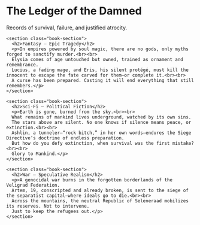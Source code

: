 <!DOCTYPE html>
<html lang="en">
<head>
  <meta charset="UTF-8">
  <meta name="viewport" content="width=device-width, initial-scale=1.0">
  <title>The Ledger of the Damned</title>
  <link rel="stylesheet" href="style.css">
</head>
<body>
  <div class="background"></div>
  <main class="container">
    <h1 class="title">The Ledger of the Damned</h1>
    <p class="subtitle">Records of survival, failure, and justified atrocity.</p>

    <section class="book-section">
      <h2>Fantasy – Epic Tragedy</h2>
      <p>In empires powered by soul magic, there are no gods, only myths forged to sanctify murder.<br><br>
      Elysia comes of age untouched but owned, trained as ornament and remembrance.  
      Lucius, a fading mage, and Eris, his silent protégé, must kill the innocent to escape the fate carved for them—or complete it.<br><br>
      A curse has been prepared. Casting it will end everything that still remembers.</p>
    </section>

    <section class="book-section">
      <h2>Sci-Fi – Political Fiction</h2>
      <p>Earth is gone, burned from the sky.<br><br>
      What remains of mankind lives underground, watched by its own sins.  
      The stars above are silent. No one knows if silence means peace, or extinction.<br><br>
      Ashlin, a tunneler—“rock bitch,” in her own words—endures the Siege Directive’s doctrine of endless preparation.  
      But how do you defy extinction, when survival was the first mistake?<br><br>
      Glory to Mankind.</p>
    </section>

    <section class="book-section">
      <h2>War – Speculative Realism</h2>
      <p>A genocidal war burns in the forgotten borderlands of the Veligrad Federation.  
      Artem, 19, conscripted and already broken, is sent to the siege of the separatist capital—where ideals go to die.<br><br>
      Across the mountains, the neutral Republic of Seleneraad mobilizes its reserves. Not to intervene.  
      Just to keep the refugees out.</p>
    </section>
  </main>
</body>
</html>
